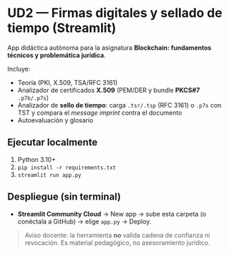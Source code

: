 # UD2 — Firmas digitales y sellado de tiempo (Streamlit)

App didáctica autónoma para la asignatura **Blockchain: fundamentos técnicos y problemática jurídica**.

Incluye:
- Teoría (PKI, X.509, TSA/RFC 3161)
- Analizador de certificados **X.509** (PEM/DER y bundle **PKCS#7** `.p7b/.p7s`)
- Analizador de **sello de tiempo**: carga `.tsr/.tsp` (RFC 3161) o `.p7s` con TST y compara el *message imprint* contra el documento
- Autoevaluación y glosario

## Ejecutar localmente
1) Python 3.10+  
2) `pip install -r requirements.txt`  
3) `streamlit run app.py`

## Despliegue (sin terminal)
- **Streamlit Community Cloud** → New app → sube esta carpeta (o conéctala a GitHub) → elige `app.py` → Deploy.

> Aviso docente: la herramienta **no** valida cadena de confianza ni revocación. Es material pedagógico, no asesoramiento jurídico.
